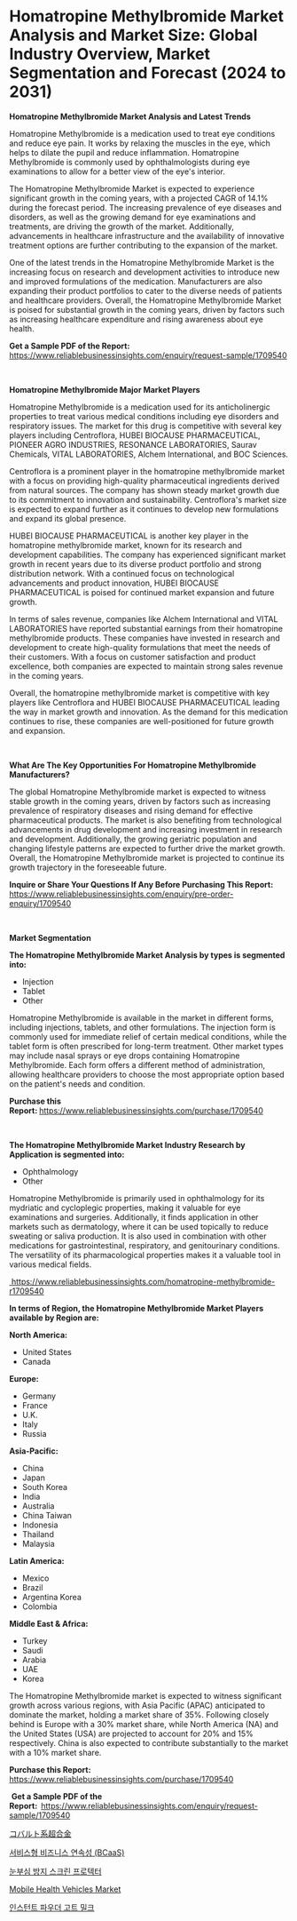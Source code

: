 <p><h1>Homatropine Methylbromide Market Analysis and Market Size: Global Industry Overview, Market Segmentation and Forecast (2024 to 2031)</h1></p><p><strong>Homatropine Methylbromide Market Analysis and Latest Trends</strong></p>
<p><p>Homatropine Methylbromide is a medication used to treat eye conditions and reduce eye pain. It works by relaxing the muscles in the eye, which helps to dilate the pupil and reduce inflammation. Homatropine Methylbromide is commonly used by ophthalmologists during eye examinations to allow for a better view of the eye's interior.</p><p>The Homatropine Methylbromide Market is expected to experience significant growth in the coming years, with a projected CAGR of 14.1% during the forecast period. The increasing prevalence of eye diseases and disorders, as well as the growing demand for eye examinations and treatments, are driving the growth of the market. Additionally, advancements in healthcare infrastructure and the availability of innovative treatment options are further contributing to the expansion of the market.</p><p>One of the latest trends in the Homatropine Methylbromide Market is the increasing focus on research and development activities to introduce new and improved formulations of the medication. Manufacturers are also expanding their product portfolios to cater to the diverse needs of patients and healthcare providers. Overall, the Homatropine Methylbromide Market is poised for substantial growth in the coming years, driven by factors such as increasing healthcare expenditure and rising awareness about eye health.</p></p>
<p><strong>Get a Sample PDF of the Report:&nbsp;</strong> <a href="https://www.reliablebusinessinsights.com/enquiry/request-sample/1709540">https://www.reliablebusinessinsights.com/enquiry/request-sample/1709540</a></p>
<p>&nbsp;</p>
<p><strong>Homatropine Methylbromide Major Market Players</strong></p>
<p><p>Homatropine Methylbromide is a medication used for its anticholinergic properties to treat various medical conditions including eye disorders and respiratory issues. The market for this drug is competitive with several key players including Centroflora, HUBEI BIOCAUSE PHARMACEUTICAL, PIONEER AGRO INDUSTRIES, RESONANCE LABORATORIES, Saurav Chemicals, VITAL LABORATORIES, Alchem International, and BOC Sciences.</p><p>Centroflora is a prominent player in the homatropine methylbromide market with a focus on providing high-quality pharmaceutical ingredients derived from natural sources. The company has shown steady market growth due to its commitment to innovation and sustainability. Centroflora's market size is expected to expand further as it continues to develop new formulations and expand its global presence.</p><p>HUBEI BIOCAUSE PHARMACEUTICAL is another key player in the homatropine methylbromide market, known for its research and development capabilities. The company has experienced significant market growth in recent years due to its diverse product portfolio and strong distribution network. With a continued focus on technological advancements and product innovation, HUBEI BIOCAUSE PHARMACEUTICAL is poised for continued market expansion and future growth.</p><p>In terms of sales revenue, companies like Alchem International and VITAL LABORATORIES have reported substantial earnings from their homatropine methylbromide products. These companies have invested in research and development to create high-quality formulations that meet the needs of their customers. With a focus on customer satisfaction and product excellence, both companies are expected to maintain strong sales revenue in the coming years.</p><p>Overall, the homatropine methylbromide market is competitive with key players like Centroflora and HUBEI BIOCAUSE PHARMACEUTICAL leading the way in market growth and innovation. As the demand for this medication continues to rise, these companies are well-positioned for future growth and expansion.</p></p>
<p>&nbsp;</p>
<p><strong>What Are The Key Opportunities For Homatropine Methylbromide Manufacturers?</strong></p>
<p><p>The global Homatropine Methylbromide market is expected to witness stable growth in the coming years, driven by factors such as increasing prevalence of respiratory diseases and rising demand for effective pharmaceutical products. The market is also benefiting from technological advancements in drug development and increasing investment in research and development. Additionally, the growing geriatric population and changing lifestyle patterns are expected to further drive the market growth. Overall, the Homatropine Methylbromide market is projected to continue its growth trajectory in the foreseeable future.</p></p>
<p><strong>Inquire or Share Your Questions If Any Before Purchasing This Report:</strong> <a href="https://www.reliablebusinessinsights.com/enquiry/pre-order-enquiry/1709540">https://www.reliablebusinessinsights.com/enquiry/pre-order-enquiry/1709540</a></p>
<p>&nbsp;</p>
<p><strong>Market Segmentation</strong></p>
<p><strong>The Homatropine Methylbromide Market Analysis by types is segmented into:</strong></p>
<p><ul><li>Injection</li><li>Tablet</li><li>Other</li></ul></p>
<p><p>Homatropine Methylbromide is available in the market in different forms, including injections, tablets, and other formulations. The injection form is commonly used for immediate relief of certain medical conditions, while the tablet form is often prescribed for long-term treatment. Other market types may include nasal sprays or eye drops containing Homatropine Methylbromide. Each form offers a different method of administration, allowing healthcare providers to choose the most appropriate option based on the patient's needs and condition.</p></p>
<p><strong>Purchase this Report:&nbsp;</strong><a href="https://www.reliablebusinessinsights.com/purchase/1709540">https://www.reliablebusinessinsights.com/purchase/1709540</a></p>
<p>&nbsp;</p>
<p><strong>The Homatropine Methylbromide Market Industry Research by Application is segmented into:</strong></p>
<p><ul><li>Ophthalmology</li><li>Other</li></ul></p>
<p><p>Homatropine Methylbromide is primarily used in ophthalmology for its mydriatic and cycloplegic properties, making it valuable for eye examinations and surgeries. Additionally, it finds application in other markets such as dermatology, where it can be used topically to reduce sweating or saliva production. It is also used in combination with other medications for gastrointestinal, respiratory, and genitourinary conditions. The versatility of its pharmacological properties makes it a valuable tool in various medical fields.</p></p>
<p><a href="https://www.reliablebusinessinsights.com/homatropine-methylbromide-r1709540">&nbsp;https://www.reliablebusinessinsights.com/homatropine-methylbromide-r1709540</a></p>
<p><strong>In terms of Region, the Homatropine Methylbromide Market Players available by Region are:</strong></p>
<p>
    <p> <strong> North America: </strong>
        <ul>
            <li>United States</li>
            <li>Canada</li>
        </ul>
        </p> 
    <p> <strong> Europe: </strong>
        <ul>
            <li>Germany</li>
            <li>France</li>
            <li>U.K.</li>
            <li>Italy</li>
            <li>Russia</li>
        </ul>
        </p> 
    <p> <strong> Asia-Pacific: </strong>
        <ul>
            <li>China</li>
            <li>Japan</li>
            <li>South Korea</li>
            <li>India</li>
            <li>Australia</li>
            <li>China Taiwan</li>
            <li>Indonesia</li>
            <li>Thailand</li>
            <li>Malaysia</li>
        </ul>
        </p> 
    <p> <strong> Latin America: </strong>
        <ul>
            <li>Mexico</li>
            <li>Brazil</li>
            <li>Argentina Korea</li>
            <li>Colombia</li>
        </ul>
        </p> 
    <p> <strong> Middle East & Africa: </strong>
        <ul>
            <li>Turkey</li>
            <li>Saudi</li>
            <li>Arabia</li>
            <li>UAE</li>
            <li>Korea</li>
        </ul>
    </p>
    </p>
<p><p>The Homatropine Methylbromide market is expected to witness significant growth across various regions, with Asia Pacific (APAC) anticipated to dominate the market, holding a market share of 35%. Following closely behind is Europe with a 30% market share, while North America (NA) and the United States (USA) are projected to account for 20% and 15% respectively. China is also expected to contribute substantially to the market with a 10% market share.</p></p>
<p><strong>Purchase this Report: </strong><a href="https://www.reliablebusinessinsights.com/purchase/1709540">https://www.reliablebusinessinsights.com/purchase/1709540</a></p>
<p>&nbsp;<strong>Get a Sample PDF of the Report:&nbsp;&nbsp;</strong><a href="https://www.reliablebusinessinsights.com/enquiry/request-sample/1709540">https://www.reliablebusinessinsights.com/enquiry/request-sample/1709540</a></p>
<p><strong></strong></p>
<p><p><a href="https://medium.com/@brianayatt2023/%E3%82%B3%E3%83%90%E3%83%AB%E3%83%88%E3%83%99%E3%83%BC%E3%82%B9%E3%82%B9%E3%83%BC%E3%83%91%E3%83%BC%E3%82%A2%E3%83%AD%E3%82%A4%E5%B8%82%E5%A0%B4%E3%81%AE%E5%82%BE%E5%90%91%E3%81%A8%E5%B8%82%E5%A0%B4%E5%88%86%E6%9E%90%E3%81%AF-%E6%9C%9F%E9%96%932024%E5%B9%B4%E3%81%8B%E3%82%892031%E5%B9%B4%E3%81%BE%E3%81%A7%E4%BA%88%E6%B8%AC%E3%81%95%E3%82%8C%E3%81%A6%E3%81%84%E3%81%BE%E3%81%99-46421757fcad">コバルト系超合金</a></p><p><a href="https://medium.com/@jaceykeebler2022/%EB%B9%84%EC%A6%88%EB%8B%88%EC%8A%A4-%EC%97%B0%EC%86%8D%EC%84%B1-%EC%84%9C%EB%B9%84%EC%8A%A4-bcaas-%EC%8B%9C%EC%9E%A5-%EA%B2%BD%EC%9F%81-%EB%B6%84%EC%84%9D-%EC%8B%9C%EC%9E%A5-%EB%8F%99%ED%96%A5-%EB%B0%8F-2031%EB%85%84%EA%B9%8C%EC%A7%80%EC%9D%98-%EC%98%88%EC%B8%A1-9f3625627ad4">서비스형 비즈니스 연속성 (BCaaS)</a></p><p><a href="https://github.com/vss5505pa7z1p/Market-Research-Report-List-2/blob/main/4285449110126.md">눈부심 방지 스크린 프로텍터</a></p><p><a href="https://github.com/angelajermaine/Market-Research-Report-List-3/blob/main/mobile-health-vehicles-market.md">Mobile Health Vehicles Market</a></p><p><a href="https://github.com/konokaryan/Market-Research-Report-List-1/blob/main/5506043110125.md">인스턴트 파우더 고트 밀크</a></p></p>